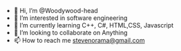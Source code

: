 - 👋 Hi, I’m @Woodywood-head
- 👀 I’m interested in software engineering
- 🌱 I’m currently learning C++, C#, HTML,CSS, Javascript
- 💞️ I’m looking to collaborate on Anything
- 📫 How to reach me stevenorama@gmail.com

<!---
Woodywood-head/Woodywood-head is a ✨ special ✨ repository because its `README.md` (this file) appears on your GitHub profile.
You can click the Preview link to take a look at your changes.
--->
